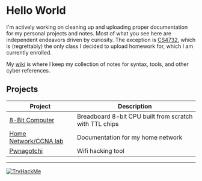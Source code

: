 

# Hello World

I'm actively working on cleaning up and uploading proper documentation for my personal projects and notes. Most of what you see here are independent endeavors driven by curiosity.
The exception is [CS4732](https://github.com/0U7L13R/CS4732-Cryptography), which is (regrettably) the only class I decided to upload homework for, which I am currently enrolled.

My [wiki](https://github.com/yourusername/The_wiki) is where I keep my collection of notes for syntax, tools, and other cyber references.


## Projects

| Project | Description |
|--------|-------------|
| [8-Bit Computer](https://github.com/0U7L13R/8bit-Computer) | Breadboard 8-bit CPU built from scratch with TTL chips |
| [Home Network/CCNA lab](https://github.com/0U7L13R/HomeNetwork) | Documentation for my home network |
| [Pwnagotchi](https://github.com/0U7L13R/Pwnagotchi) | Wifi hacking tool|


---

[![TryHackMe](https://tryhackme-badges.s3.amazonaws.com/0U7L13R.png)](https://tryhackme.com/p/0U7L13R)



